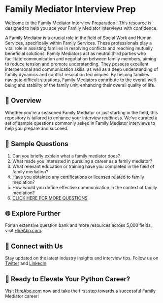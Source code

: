 # Family Mediator Interview Prep

Welcome to the Family Mediator Interview Preparation ! This resource is designed to help you ace your Family Mediator interviews with confidence.

A Family Mediator is a crucial role in the field of Social Work and Human Services, specifically within Family Services. These professionals play a vital role in assisting families in resolving conflicts and reaching mutually beneficial solutions. Family Mediators act as neutral third parties who facilitate communication and negotiation between family members, aiming to reduce tension and promote understanding. They possess excellent interpersonal and communication skills, as well as a deep understanding of family dynamics and conflict resolution techniques. By helping families navigate difficult situations, Family Mediators contribute to the overall well-being and stability of the family unit, enhancing their overall quality of life.

## 🚀 Overview

Whether you're a seasoned Family Mediator or just starting in the field, this repository is tailored to enhance your interview readiness. We've curated a set of sample questions commonly asked in Family Mediator interviews to help you prepare and succeed.

## 📝 Sample Questions

1. Can you briefly explain what a family mediator does?
2. What made you interested in pursuing a career as a family mediator?
3. What relevant education or training have you completed in the field of family mediation?
4. Have you obtained any certifications or licenses related to family mediation?
5. How would you define effective communication in the context of family mediation?
6. [CLICK HERE FOR MORE QUESTIONS](https://hireabo.com/job/13_4_7/Family%20Mediator)

## 🌐 Explore Further

For an extensive question bank and more resources across 5,000 fields, visit [HireAbo.com](https://www.hireabo.com).

## 📱 Connect with Us

Stay updated on the latest industry insights and interview tips. Follow us on [Twitter](https://twitter.com/hireabo) and [LinkedIn](https://www.linkedin.com/in/hire-abo-3609972a8/).

## 🚀 Ready to Elevate Your Python Career?

Visit [HireAbo.com](https://www.hireabo.com) now and take the first step towards a successful Family Mediator career!
